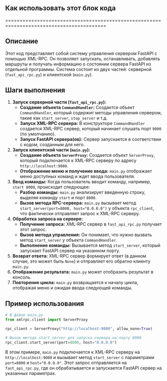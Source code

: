## Как использовать этот блок кода
=========================================================================================

Описание
-------------------------
Этот код представляет собой систему управления сервером FastAPI с помощью XML-RPC. Он позволяет запускать, останавливать, добавлять маршруты и получать информацию о состоянии сервера FastAPI из отдельной программы. Система состоит из двух частей: серверной (`fast_api_rpc.py`) и клиентской (`main.py`).

Шаги выполнения
-------------------------
1. **Запуск серверной части (`fast_api_rpc.py`):**
    * **Создание объекта `CommandHandler`:** Создается объект `CommandHandler`, который содержит методы управления сервером, такие как `start_server`, `stop_server` и т.д.
    * **Запуск XML-RPC сервера:** В конструкторе `CommandHandler` создается XML-RPC сервер, который начинает слушать порт `9000` (по умолчанию).
    * **Запуск FastAPI сервера(ов):** Сервер запускается в соответствии с кодом, созданным для него.
2. **Запуск клиентской части (`main.py`):**
    * **Создание объекта `ServerProxy`:** Создается объект `ServerProxy`, который подключается к XML-RPC серверу по адресу `http://localhost:9000`.
    * **Отображение меню и получение ввода:** `main.py` отображает меню доступных команд и ждет ввода пользователя.
3. **Ввод команды:** Когда пользователь вводит команду, например, `start 8000`, происходит следующее:
    * **Разбор команды:** `main.py` анализирует введенную строку, выделяя команду `start` и порт `8000`.
    * **Вызов метода RPC-сервера:** `main.py` вызывает метод `start_server(port=8000, host="0.0.0.0")` у объекта `rpc_client`, что фактически отправляет запрос к XML-RPC серверу.
4. **Обработка запроса на сервере:**
    * **Получение запроса:** XML-RPC сервер в `fast_api_rpc.py` получает этот запрос.
    * **Вызов метода управления:** Он понимает, что нужно вызвать метод `start_server` у объекта `CommandHandler`.
    * **Выполнение команды:** Вызывается метод `start_server`, который запускает FastAPI сервер на указанном порту.
5. **Возврат ответа:** XML-RPC сервер формирует ответ (в данном случае, это может быть `None`) и отправляет его обратно клиенту `main.py`.
6. **Отображение результата:** `main.py` может отобразить результат в консоль.
7. **Повторение цикла:** `main.py` возвращается к началу цикла, отображая меню и ожидая ввода следующей команды.

Пример использования
-------------------------

```python
# В файле main.py
from xmlrpc.client import ServerProxy

rpc_client = ServerProxy("http://localhost:9000", allow_none=True)

# Вызов метода start_server для запуска сервера на порту 8000
rpc_client.start_server(port=8000, host="0.0.0.0")
```

В этом примере, `main.py` подключается к XML-RPC серверу на `http://localhost:9000` и вызывает метод `start_server` с параметрами `port=8000` и `host="0.0.0.0"`. Этот запрос отправляется на `fast_api_rpc.py`, где он обрабатывается и запускается FastAPI сервер на указанных параметрах.